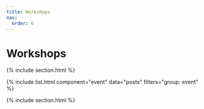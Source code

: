 ```yaml
---
title: Workshops
nav:
  order: 6
---
```


# **Workshops**

{% include section.html %}



{% include list.html 
component="event" 
data="posts" 
filters="group: event" %}

{% include section.html %}

